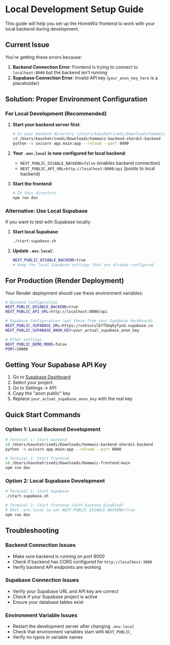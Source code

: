 # Local Development Setup Guide

This guide will help you set up the HomeWiz frontend to work with your local backend during development.

## Current Issue

You're getting these errors because:
1. **Backend Connection Error**: Frontend is trying to connect to `localhost:8000` but the backend isn't running
2. **Supabase Connection Error**: Invalid API key (`your_anon_key_here` is a placeholder)

## Solution: Proper Environment Configuration

### For Local Development (Recommended)

1. **Start your backend server first**:
   ```bash
   # In your backend directory (/Users/kaushatrivedi/Downloads/homewiz-backend-shardul-backend)
   cd /Users/kaushatrivedi/Downloads/homewiz-backend-shardul-backend
   python -m uvicorn app.main:app --reload --port 8000
   ```

2. **Your `.env.local` is now configured for local backend**:
   - `NEXT_PUBLIC_DISABLE_BACKEND=false` (enables backend connection)
   - `NEXT_PUBLIC_API_URL=http://localhost:8000/api` (points to local backend)

3. **Start the frontend**:
   ```bash
   # In this directory
   npm run dev
   ```

### Alternative: Use Local Supabase

If you want to test with Supabase locally:

1. **Start local Supabase**:
   ```bash
   ./start-supabase.sh
   ```

2. **Update `.env.local`**:
   ```bash
   NEXT_PUBLIC_DISABLE_BACKEND=true
   # Keep the local Supabase settings that are already configured
   ```

## For Production (Render Deployment)

Your Render deployment should use these environment variables:

```bash
# Backend Configuration
NEXT_PUBLIC_DISABLE_BACKEND=true
NEXT_PUBLIC_API_URL=http://localhost:8000/api

# Supabase Configuration (get these from your Supabase dashboard)
NEXT_PUBLIC_SUPABASE_URL=https://ushsurulbffbbqkyfynd.supabase.co
NEXT_PUBLIC_SUPABASE_ANON_KEY=your_actual_supabase_anon_key

# Other settings
NEXT_PUBLIC_DEMO_MODE=false
PORT=10000
```

## Getting Your Supabase API Key

1. Go to [Supabase Dashboard](https://supabase.com/dashboard)
2. Select your project
3. Go to Settings → API
4. Copy the "anon public" key
5. Replace `your_actual_supabase_anon_key` with the real key

## Quick Start Commands

### Option 1: Local Backend Development
```bash
# Terminal 1: Start backend
cd /Users/kaushatrivedi/Downloads/homewiz-backend-shardul-backend
python -m uvicorn app.main:app --reload --port 8000

# Terminal 2: Start frontend
cd /Users/kaushatrivedi/Downloads/Homewiz-frontend-main
npm run dev
```

### Option 2: Local Supabase Development
```bash
# Terminal 1: Start Supabase
./start-supabase.sh

# Terminal 2: Start frontend (with backend disabled)
# Edit .env.local to set NEXT_PUBLIC_DISABLE_BACKEND=true
npm run dev
```

## Troubleshooting

### Backend Connection Issues
- Make sure backend is running on port 8000
- Check if backend has CORS configured for `http://localhost:3000`
- Verify backend API endpoints are working

### Supabase Connection Issues
- Verify your Supabase URL and API key are correct
- Check if your Supabase project is active
- Ensure your database tables exist

### Environment Variable Issues
- Restart the development server after changing `.env.local`
- Check that environment variables start with `NEXT_PUBLIC_`
- Verify no typos in variable names
